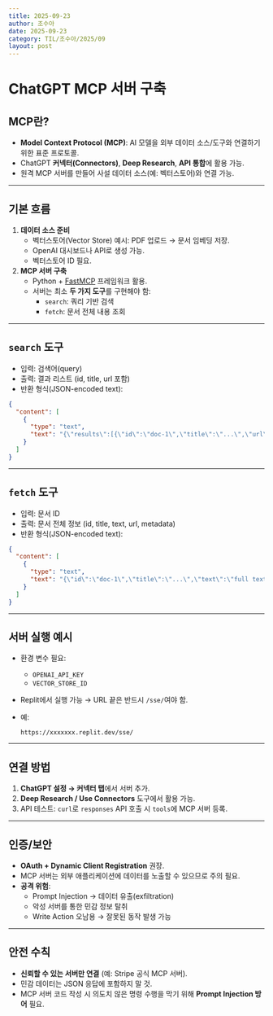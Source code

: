 ```yaml
---
title: 2025-09-23
author: 조수아
date: 2025-09-23
category: TIL/조수아/2025/09
layout: post
---
```


# ChatGPT MCP 서버 구축

## MCP란?

- **Model Context Protocol (MCP)**: AI 모델을 외부 데이터 소스/도구와 연결하기 위한 표준 프로토콜.
- ChatGPT **커넥터(Connectors)**, **Deep Research**, **API 통합**에 활용 가능.
- 원격 MCP 서버를 만들어 사설 데이터 소스(예: 벡터스토어)와 연결 가능.

---

## 기본 흐름

1. **데이터 소스 준비**
    - 벡터스토어(Vector Store) 예시: PDF 업로드 → 문서 임베딩 저장.
    - OpenAI 대시보드나 API로 생성 가능.
    - 벡터스토어 ID 필요.
2. **MCP 서버 구축**
    - Python + [FastMCP](https://github.com/jlowin/fastmcp) 프레임워크 활용.
    - 서버는 최소 **두 가지 도구**를 구현해야 함:
        - `search`: 쿼리 기반 검색
        - `fetch`: 문서 전체 내용 조회

---

## `search` 도구

- 입력: 검색어(query)
- 출력: 결과 리스트 (id, title, url 포함)
- 반환 형식(JSON-encoded text):

```json
{
  "content": [
    {
      "type": "text",
      "text": "{\"results\":[{\"id\":\"doc-1\",\"title\":\"...\",\"url\":\"...\"}]}"
    }
  ]
}

```

---

## `fetch` 도구

- 입력: 문서 ID
- 출력: 문서 전체 정보 (id, title, text, url, metadata)
- 반환 형식(JSON-encoded text):

```json
{
  "content": [
    {
      "type": "text",
      "text": "{\"id\":\"doc-1\",\"title\":\"...\",\"text\":\"full text...\",\"url\":\"https://example.com/doc\",\"metadata\":{\"source\":\"vector_store\"}}"
    }
  ]
}

```

---

## 서버 실행 예시

- 환경 변수 필요:
    - `OPENAI_API_KEY`
    - `VECTOR_STORE_ID`
- Replit에서 실행 가능 → URL 끝은 반드시 `/sse/`여야 함.
- 예:
    
    ```
    https://xxxxxxx.replit.dev/sse/
    
    ```
    

---

## 연결 방법

1. **ChatGPT 설정 → 커넥터 탭**에서 서버 추가.
2. **Deep Research / Use Connectors** 도구에서 활용 가능.
3. API 테스트: `curl`로 `responses` API 호출 시 `tools`에 MCP 서버 등록.

---

## 인증/보안

- **OAuth + Dynamic Client Registration** 권장.
- MCP 서버는 외부 애플리케이션에 데이터를 노출할 수 있으므로 주의 필요.
- **공격 위험**:
    - Prompt Injection → 데이터 유출(exfiltration)
    - 악성 서버를 통한 민감 정보 탈취
    - Write Action 오남용 → 잘못된 동작 발생 가능

---

## 안전 수칙

- **신뢰할 수 있는 서버만 연결** (예: Stripe 공식 MCP 서버).
- 민감 데이터는 JSON 응답에 포함하지 말 것.
- MCP 서버 코드 작성 시 의도치 않은 명령 수행을 막기 위해 **Prompt Injection 방어** 필요.